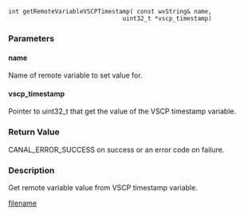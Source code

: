 


```clike
int getRemoteVariableVSCPTimestamp( const wxString& name,                              
                                uint32_t *vscp_timestamp)
```

### Parameters

#### name
Name of remote variable to set value for.

#### vscp_timestamp
Pointer to uint32_t that get the value of the VSCP timestamp variable.

### Return Value
CANAL_ERROR_SUCCESS on success or an error code on failure. 

### Description
Get remote variable value from VSCP timestamp variable. 




[filename](./bottom_copyright.md ':include')